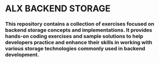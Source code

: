 # ALX BACKEND STORAGE
### This repository contains a collection of exercises focused on backend storage concepts and implementations. It provides hands-on coding exercises and sample solutions to help developers practice and enhance their skills in working with various storage technologies commonly used in backend development.
